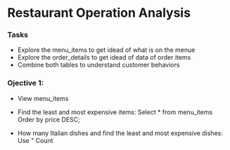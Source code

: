 # Restaurant Operation Analysis
### Tasks
- Explore the menu_items to get idead of what is on the menue
- Explore the order_details to get idead of data of order items
- Combine both tables to understand customer behaviors

### Ojective 1: 
- View menu_items
- Find the least and most expensive items:
        Select * from menu_items
        Order by price DESC;

- How many Italian dishes and find the least and most expensive dishes: Use " Count 
